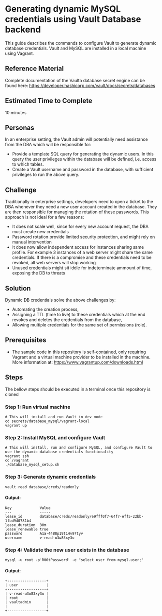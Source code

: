 # Generating dynamic MySQL credentials using Vault Database backend

This guide describes the commands to configure Vault to generate dynamic database credentials. Vault and MySQL are installed in a local machine using Vagrant.

## Reference Material
Complete documentation of the Vaulta database secret engine can be found here:
https://developer.hashicorp.com/vault/docs/secrets/databases

## Estimated Time to Complete
10 minutes

## Personas
In an enterprise setting, the Vault admin will potentially need assistance from the DBA which will be responsible for:
- Provide a template SQL query for generating the dynamic users. In this query the user privileges within the database will be defined, i.e. access to which tables.
- Create a Vault username and password in the database, with sufficient privileges to run the above query.

## Challenge
Traditionally in enterprise settings, developers need to open a ticket to the DBA whenever they need a new user account created in the database. They are then responsible for managing the rotation of these passwords. This approach is not ideal for a few reasons:
- It does not scale well, since for every new account request, the DBA must create new credentials
- Password rotation provide limited security protection, and might rely on manual intervention
- It does now allow independent access for instances sharing same profile. For example 3 instances of a web server might share the same credentials. If there is a compromise and these credentials need to be revoked, all web servers will stop working
- Unused credentials might sit iddle for indeterminate ammount of time, exposing the DB to threats

## Solution
Dynamic DB credentials solve the above challenges by:
- Automating the creation process, 
- Assigning a TTL (time to live) to these credentials which at the end revokes and deletes the credentials from the database, 
- Allowing multiple credentials for the same set of permissions (role).

## Prerequisites
- The sample code in this repository is self-contained, only requiring Vagrant and a virtual machine provider to be installed in the machine. More information at: https://www.vagrantup.com/downloads.html

## Steps
The bellow steps should be executed in a terminal once this repository is cloned

### Step 1: Run virtual machine
```
# This will install and run Vault in dev mode
cd secrets/database_mysql/vagrant-local
vagrant up
```

### Step 2: Install MySQL and configure Vault
```
# This will install, run and configure MySQL, and configure Vault to use the dynamic database credentials functionality
vagrant ssh
cd /vagrant
./database_mysql_setup.sh
```

### Step 3: Generate dynamic credentials
```
vault read database/creds/readonly
```

#### Output:
```
Key            	Value
---            	-----
lease_id       	database/creds/readonly/e9fff0f7-64f7-eff5-22bb-1fbd9d0781b4
lease_duration 	30m
lease_renewable	true
password       	A1a-4488p19t14v97tyv
username       	v-read-u3w83xy3u
```

### Step 4: Validate the new user exists in the database
```
mysql -u root -p'R00tPassword' -e "select user from mysql.user;"
```

#### Output:
```
+------------------+
| user             |
+------------------+
| v-read-u3w83xy3u |
| root             |
| vaultadmin       |
|                  |
+------------------+
```